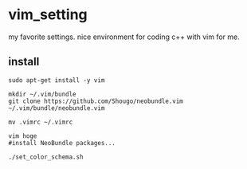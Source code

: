 # vim_setting
my favorite settings.
nice environment for coding c++ with vim for me.

## install
```
sudo apt-get install -y vim

mkdir ~/.vim/bundle
git clone https://github.com/Shougo/neobundle.vim ~/.vim/bundle/neobundle.vim

mv .vimrc ~/.vimrc

vim hoge 
#install NeoBundle packages...

./set_color_schema.sh
```

